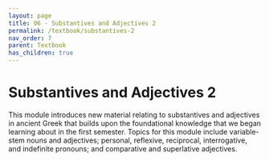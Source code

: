 ```yaml
---
layout: page
title: 06 - Substantives and Adjectives 2
permalink: /textbook/substantives-2
nav_order: 7
parent: Textbook
has_children: true
---
```


# Substantives and Adjectives 2

This module introduces new material relating to substantives and adjectives in ancient Greek that builds upon the foundational knowledge that we began learning about in the first semester. Topics for this module include variable-stem nouns and adjectives; personal, reflexive, reciprocal, interrogative, and indefinite pronouns; and comparative and superlative adjectives.
